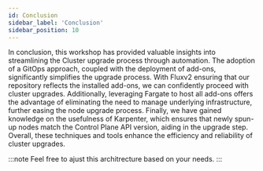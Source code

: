 ```yaml
---
id: Conclusion
sidebar_label: 'Conclusion'
sidebar_position: 10
---
```


In conclusion, this workshop has provided valuable insights into streamlining the Cluster upgrade process through automation. The adoption of a GitOps approach, coupled with the deployment of add-ons, significantly simplifies the upgrade process. With Fluxv2 ensuring that our repository reflects the installed add-ons, we can confidently proceed with cluster upgrades. Additionally, leveraging Fargate to host all add-ons offers the advantage of eliminating the need to manage underlying infrastructure, further easing the node upgrade process. Finally, we have gained knowledge on the usefulness of Karpenter, which ensures that newly spun-up nodes match the Control Plane API version, aiding in the upgrade step. Overall, these techniques and tools enhance the efficiency and reliability of cluster upgrades.

:::note
Feel free to ajust this architrecture based on your needs.
:::